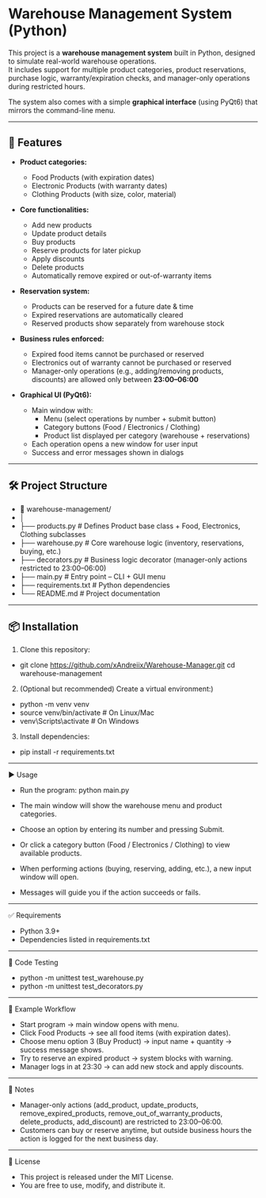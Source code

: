 # Warehouse Management System (Python)

This project is a **warehouse management system** built in Python, designed to simulate real-world warehouse operations.  
It includes support for multiple product categories, product reservations, purchase logic, warranty/expiration checks, and manager-only operations during restricted hours.  

The system also comes with a simple **graphical interface** (using PyQt6) that mirrors the command-line menu.  

---

## 🚀 Features

- **Product categories:**
  - Food Products (with expiration dates)
  - Electronic Products (with warranty dates)
  - Clothing Products (with size, color, material)

- **Core functionalities:**
  - Add new products
  - Update product details
  - Buy products
  - Reserve products for later pickup
  - Apply discounts
  - Delete products
  - Automatically remove expired or out-of-warranty items

- **Reservation system:**
  - Products can be reserved for a future date & time
  - Expired reservations are automatically cleared
  - Reserved products show separately from warehouse stock

- **Business rules enforced:**
  - Expired food items cannot be purchased or reserved
  - Electronics out of warranty cannot be purchased or reserved
  - Manager-only operations (e.g., adding/removing products, discounts) are allowed only between **23:00–06:00**

- **Graphical UI (PyQt6):**
  - Main window with:
    - Menu (select operations by number + submit button)
    - Category buttons (Food / Electronics / Clothing)
    - Product list displayed per category (warehouse + reservations)
  - Each operation opens a new window for user input
  - Success and error messages shown in dialogs

---

## 🛠️ Project Structure

- 📁 warehouse-management/
- │
- ├── products.py      # Defines Product base class + Food, Electronics, Clothing subclasses
- ├── warehouse.py     # Core warehouse logic (inventory, reservations, buying, etc.)
- ├── decorators.py    # Business logic decorator (manager-only actions restricted to 23:00–06:00)
- ├── main.py          # Entry point – CLI + GUI menu
- ├── requirements.txt # Python dependencies
- └── README.md        # Project documentation

---

## 📦 Installation

1. Clone this repository:

- git clone https://github.com/xAndreiix/Warehouse-Manager.git
cd warehouse-management

2. (Optional but recommended) Create a virtual environment:)

- python -m venv venv
- source venv/bin/activate   # On Linux/Mac
- venv\Scripts\activate      # On Windows

3. Install dependencies:

- pip install -r requirements.txt

---

▶️ Usage

- Run the program:
python main.py


- The main window will show the warehouse menu and product categories.
- Choose an option by entering its number and pressing Submit.
- Or click a category button (Food / Electronics / Clothing) to view available products.
- When performing actions (buying, reserving, adding, etc.), a new input window will open.
- Messages will guide you if the action succeeds or fails.

---

✅ Requirements

- Python 3.9+
- Dependencies listed in requirements.txt

---

🧪 Code Testing
- python -m unittest test_warehouse.py
- python -m unittest test_decorators.py

---

🧩 Example Workflow

- Start program → main window opens with menu.
- Click Food Products → see all food items (with expiration dates).
- Choose menu option 3 (Buy Product) → input name + quantity → success message shows.
- Try to reserve an expired product → system blocks with warning.
- Manager logs in at 23:30 → can add new stock and apply discounts.

---

📌 Notes
- Manager-only actions (add_product, update_products, remove_expired_products, remove_out_of_warranty_products, delete_products, add_discount) are restricted to 23:00–06:00.
- Customers can buy or reserve anytime, but outside business hours the action is logged for the next business day.

---

📜 License
- This project is released under the MIT License.
- You are free to use, modify, and distribute it.
